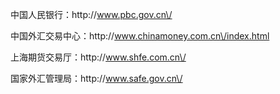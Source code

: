 中国人民银行：http:\/\/www.pbc.gov.cn\/

中国外汇交易中心：http:\/\/www.chinamoney.com.cn\/index.html

上海期货交易厅：http:\/\/www.shfe.com.cn\/

国家外汇管理局：http:\/\/www.safe.gov.cn\/

